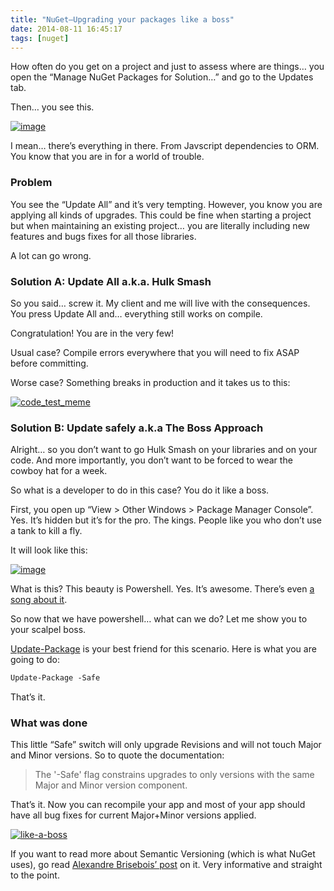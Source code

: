 ```yaml
---
title: "NuGet–Upgrading your packages like a boss"
date: 2014-08-11 16:45:17
tags: [nuget]
---
```


How often do you get on a project and just to assess where are things… you open the “Manage NuGet Packages for Solution…” and go to the Updates tab.

Then… you see this.

[![image](/posts/files/010e108a-8c5d-446e-8236-d66baf5127fd.png "image")](/posts/files/b2c1e487-3473-478f-8171-4ceaa527de12.png)

I mean… there’s everything in there. From Javscript dependencies to ORM. You know that you are in for a world of trouble.

### Problem

You see the “Update All” and it’s very tempting. However, you know you are applying all kinds of upgrades. This could be fine when starting a project but when maintaining an existing project… you are literally including new features and bugs fixes for all those libraries.

A lot can go wrong. 

### Solution A: Update All a.k.a. Hulk Smash

So you said… screw it. My client and me will live with the consequences. You press Update All and… everything still works on compile.

Congratulation! You are in the very few! 

Usual case? Compile errors everywhere that you will need to fix ASAP before committing. 

Worse case? Something breaks in production and it takes us to this:

[![code_test_meme](/posts/files/cfd8e201-b3b0-48f0-8b82-affdf6e9ad54.jpg "code_test_meme")](/posts/files/e14f87dd-fcdc-4e56-bfd1-833918233790.jpg)

### Solution B: Update safely a.k.a The Boss Approach 

Alright… so you don’t want to go Hulk Smash on your libraries and on your code. And more importantly, you don’t want to be forced to wear the cowboy hat for a week.

So what is a developer to do in this case? You do it like a boss.

First, you open up “View &gt; Other Windows &gt; Package Manager Console”. Yes. It’s hidden but it’s for the pro. The kings. People like you who don’t use a tank to kill a fly.

It will look like this: 

[![image](/posts/files/3858e876-2a72-4b15-8a82-d20f8f5bc5fb.png "image")](/posts/files/b1525815-df40-4567-b016-b01b8588dc74.png)

What is this? This beauty is Powershell. Yes. It’s awesome. There’s even [a song about it](https://www.youtube.com/watch?v=Z42M8GT4lSc). 

So now that we have powershell… what can we do? Let me show you to your scalpel boss. 

[Update-Package](http://docs.nuget.org/docs/reference/package-manager-console-powershell-reference#Update-Package) is your best friend for this scenario. Here is what you are going to do:

```ps
Update-Package -Safe
```

That’s it.

### What was done

This little “Safe” switch will only upgrade Revisions and will not touch Major and Minor versions. So to quote the documentation:

> The '-Safe' flag constrains upgrades to only versions with the same Major and Minor version component.

That’s it. Now you can recompile your app and most of your app should have all bug fixes for current Major+Minor versions applied.

[![like-a-boss](/posts/files/4c5dc1e5-8454-4f8e-b328-4fe70c0ba56f.jpg "like-a-boss")](/posts/files/29bc51b6-92bb-4647-b51f-776d96fad2bd.jpg)

If you want to read more about Semantic Versioning (which is what NuGet uses), go read [Alexandre Brisebois’ post](http://alexandrebrisebois.wordpress.com/2014/08/11/how-do-you-version-packages/) on it. Very informative and straight to the point.
